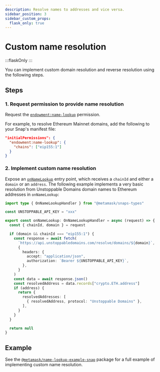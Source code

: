```yaml
---
description: Resolve names to addresses and vice versa.
sidebar_position: 3
sidebar_custom_props:
  flask_only: true
---
```


# Custom name resolution

:::flaskOnly
:::

You can implement custom domain resolution and reverse resolution using the following steps.

## Steps

### 1. Request permission to provide name resolution

Request the [`endowment:name-lookup`](../reference/permissions.md#endowmentname-lookup) permission.

For example, to resolve Ethereum Mainnet domains, add the following to your Snap's manifest file:

```json title="snap.manifest.json"
"initialPermissions": {
  "endowment:name-lookup": {
    "chains": ["eip155:1"]
  }
}
```

### 2. Implement custom name resolution

Expose an [`onNameLookup`](../reference/entry-points.md#onnamelookup) entry point, which receives a
`chainId` and either a `domain` or an `address`.
The following example implements a very basic resolution from Unstoppable Domains domain names to
Ethereum addresses in `onNameLookup`:

```typescript title="index.ts"
import type { OnNameLookupHandler } from "@metamask/snaps-types"

const UNSTOPPABLE_API_KEY = "xxx"

export const onNameLookup: OnNameLookupHandler = async (request) => {
  const { chainId, domain } = request

  if (domain && chainId === "eip155:1") {
    const response = await fetch(
      `https://api.unstoppabledomains.com/resolve/domains/${domain}`,
      {
        headers: {
          accept: "application/json",
          authorization: `Bearer ${UNSTOPPABLE_API_KEY}`,
        },
      }
    )
    const data = await response.json()
    const resolvedAddress = data.records["crypto.ETH.address"]
    if (address) {
      return {
        resolvedAddresses: [
          { resolvedAddress, protocol: "Unstoppable Domains" },
        ],
      }
    }
  }

  return null
}
```

## Example

See the [`@metamask/name-lookup-example-snap`](https://github.com/MetaMask/snaps/tree/main/packages/examples/packages/name-lookup)
package for a full example of implementing custom name resolution.
